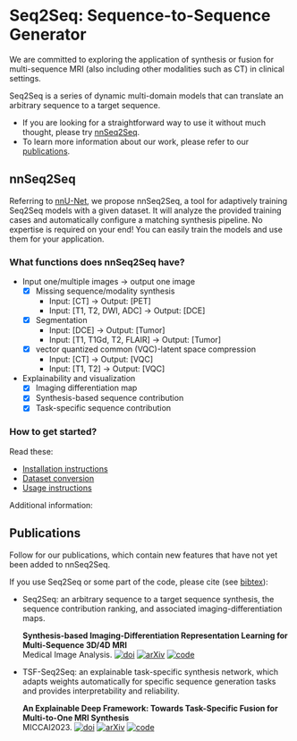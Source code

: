 # Seq2Seq: Sequence-to-Sequence Generator
We are committed to exploring the application of synthesis or fusion for multi-sequence MRI (also including other modalities such as CT) in clinical settings.

Seq2Seq is a series of dynamic multi-domain models that can translate an arbitrary sequence to a target sequence.
- If you are looking for a straightforward way to use it without much thought, please try [nnSeq2Seq](#nnseq2seq).
- To learn more information about our work, please refer to our [publications](#publications).

## <span id = "nnseq2seq">nnSeq2Seq</span>
Referring to [nnU-Net](https://github.com/MIC-DKFZ/nnUNet), we propose nnSeq2Seq, a tool for adaptively training Seq2Seq models with a given dataset. It will analyze the provided training cases and automatically configure a matching synthesis pipeline. No expertise is required on your end! You can easily train the models and use them for your application.

### What functions does nnSeq2Seq have?
- Input one/multiple images $\rightarrow$ output one image
  - [x] Missing sequence/modality synthesis
    - Input: [CT] $\rightarrow$ Output: [PET]
    - Input: [T1, T2, DWI, ADC] $\rightarrow$ Output: [DCE]
  - [x] Segmentation
    - Input: [DCE] $\rightarrow$ Output: [Tumor]
    - Input: [T1, T1Gd, T2, FLAIR] $\rightarrow$ Output: [Tumor]
  - [x] vector quantized common (VQC)-latent space compression
    - Input: [CT] $\rightarrow$ Output: [VQC]
    - Input: [T1, T2] $\rightarrow$ Output: [VQC]
- Explainability and visualization
  - [x] Imaging differentiation map
  - [x] Synthesis-based sequence contribution
  - [x] Task-specific sequence contribution

### How to get started?
Read these:
- [Installation instructions](./nnseq2seq/docs/installation_instructions.md)
- [Dataset conversion](./nnseq2seq/docs/dataset_format.md)
- [Usage instructions](./nnseq2seq/docs/how_to_use_nnseq2seq.md)

Additional information:

## <span id = "publications">Publications</span>
Follow for our publications, which contain new features that have not yet been added to nnSeq2Seq.

If you use Seq2Seq or some part of the code, please cite (see [bibtex](./citations.bib)):

  * Seq2Seq: an arbitrary sequence to a target sequence synthesis, the sequence contribution ranking, and associated imaging-differentiation maps.
  
    **Synthesis-based Imaging-Differentiation Representation Learning for Multi-Sequence 3D/4D MRI**  
Medical Image Analysis. [![doi](https://img.shields.io/badge/DOI-8A2BE2)](https://doi.org/10.1016/j.media.2023.103044) [![arXiv](https://img.shields.io/badge/arXiv-2302.00517-red)](https://arxiv.org/abs/2302.00517) [![code](https://img.shields.io/badge/code-brightgreen)](publications/src/seq2seq/README.md)

  * TSF-Seq2Seq: an explainable task-specific synthesis network, which adapts weights automatically for specific sequence generation tasks and provides interpretability and reliability.
  
    **An Explainable Deep Framework: Towards Task-Specific Fusion for Multi-to-One MRI Synthesis**  
MICCAI2023. [![doi](https://img.shields.io/badge/DOI-8A2BE2)](https://doi.org/10.1007/978-3-031-43999-5_5) [![arXiv](https://img.shields.io/badge/arXiv-2307.00885-red)](https://arxiv.org/abs/2307.00885) [![code](https://img.shields.io/badge/code-brightgreen)](publications/src/tsf/README.md)